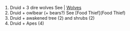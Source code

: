 

1. Druid + 3 dire wolves See | [Wolves](Wolves)
2. Druid + owlbear (+ bears?) See [Food Thief](Food Thief)
3. Druid + awakened tree (2) and shrubs (2)
4. Druid + Apes (4)